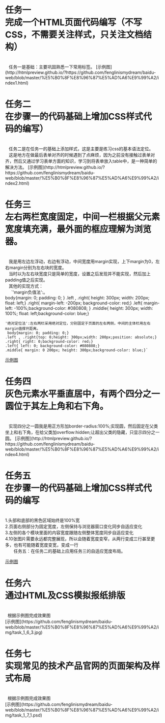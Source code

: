 任务一<br>完成一个HTML页面代码编写（不写CSS，不需要关注样式，只关注文档结构）
====
<br>
    任务一是基础：主要巩固熟悉一下常用标签。
[示例图](http://htmlpreview.github.io/?https://github.com/fenglinismydream/baidu-web/blob/master/%E5%B0%8F%E8%96%87%E5%AD%A6%E9%99%A2/index1.html)

任务二<br>在步骤一的代码基础上增加CSS样式代码的编写）
====
<br>
    任务二是在任务一的基础上添加样式，这是主要是练习css的基本语法定位。<br>
    这是地方在做最后表单对齐的时候遇到了点麻烦，因为之前没有接触过表单对齐，然后又通过学习表单方面的知识，学习到将表单放入table中，是一种简单的解决方法。
[示例图](http://htmlpreview.github.io/?https://github.com/fenglinismydream/baidu-web/blob/master/%E5%B0%8F%E8%96%87%E5%AD%A6%E9%99%A2/index2.html)

任务三<br>左右两栏宽度固定，中间一栏根据父元素宽度填充满，最外面的框应理解为浏览器。
====
<br>
    我是用左边左浮动，右边有浮动，中间宽度用margin实现，上下margin为0，左右margin分别为左右块的宽度。<br>
    当时以为左右块宽度只是简单的宽度，设置之后发现并不能实现，然后加上padding值之后实现。<br>
    其他的实现方式：<br>
      `'margin负值法':。<br>
  body{margin: 0; padding: 0; }
  .left , .right{ height: 300px; width: 200px; float: left;}
  .right{ margin-left: -200px; background-color: red;}
  .left{ margin-left: -100%;background-color: #080808; }
  .middle{ height: 300px; width: 100%; float: left;background-color: blue;}

    '绝对定位法':左右两栏采用绝对定位，分别固定于页面的左右两侧，中间的主体栏用左右margin值撑开距离。
     body{margin: 0; padding: 0;}
    .left , .right{top: 0;height: 300px;width: 200px;position: absolute;}
    .right{ right: 0;background-color: red;}
    .left{ left: 0; background-color: #080808;}
    .middle{ margin: 0 200px; height: 300px;background-color: blue;}`

[示例图](http://htmlpreview.github.io/?https://github.com/fenglinismydream/baidu-web/blob/master/%E5%B0%8F%E8%96%87%E5%AD%A6%E9%99%A2/index3.html)

任务四<br>灰色元素水平垂直居中，有两个四分之一圆位于其左上角和右下角。
====
<br>
    实现四分之一圆我是用正方形加border-radius:100%;实现圆，然后固定在父类坐上和右下角，在给父类加overflow:hidden;让超出父类的隐藏，只显示四分之一圆。
[示例图](http://htmlpreview.github.io/?https://github.com/fenglinismydream/baidu-web/blob/master/%E5%B0%8F%E8%96%87%E5%AD%A6%E9%99%A2/index4.html)

任务五<br>在步骤一的代码基础上增加CSS样式代码的编写
====
<br>1.头部和底部的黑色区域始终是100%宽<br>
2.页面右侧部分为固定宽度，左侧保持与浏览器窗口变化同步自适应变化<br>
3.左侧的各个模块里面的内容宽度跟随左侧整体宽度同步自适应变化<br>
4.10张图片需要永远都完整展现，所以会随着宽度变窄，从两行变成三行甚至更多，也有可能随着宽度变宽，变成一行<br>
    
    任务五：在任务二的基础上应用任务三的自适应宽度布局。<br>
    
[示例图](http://htmlpreview.github.io/?https://github.com/fenglinismydream/baidu-web/blob/master/%E5%B0%8F%E8%96%87%E5%AD%A6%E9%99%A2/index5.html)

任务六<br>通过HTML及CSS模拟报纸排版
====
<br>
   根据示例图完成效果图<br>
[示例图](https://github.com/fenglinismydream/baidu-web/blob/master/%E5%B0%8F%E8%96%87%E5%AD%A6%E9%99%A2/img/task_1_6_3.jpg)

任务七<br>实现常见的技术产品官网的页面架构及样式布局
====
<br>
   根据示例图完成效果图<br>
[示例图](https://github.com/fenglinismydream/baidu-web/blob/master/%E5%B0%8F%E8%96%87%E5%AD%A6%E9%99%A2/img/task_1_7_1.psd)

